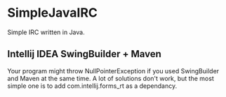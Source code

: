 # SimpleJavaIRC
Simple IRC written in Java.

## Intellij IDEA SwingBuilder + Maven
Your program might throw NullPointerException if you used SwingBuilder and Maven at the same time.
A lot of solutions don't work, but the most simple one is to add com.intellij.forms_rt as a dependancy.